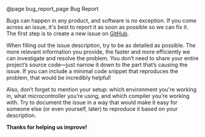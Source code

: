 @page bug_report_page Bug Report

Bugs can happen in any product, and software is no exception. If you come across an issue, it's best to report it as soon as possible so we can fix it. The first step is to create a new issue on
[GitHub](https://github.com/dani007200964/Commander-API/issues/new?template=bug_report.md).

When filling out the issue description, try to be as detailed as possible. The more relevant information you provide, the faster and more efficiently we can investigate and resolve the problem. You don’t need to share your entire project’s source code—just narrow it down to the part that’s causing the issue. If you can include a minimal code snippet that reproduces the problem, that would be incredibly helpful!

Also, don’t forget to mention your setup: which environment you're working in, what microcontroller you’re using, and which compiler you’re working with. Try to document the issue in a way that would make it easy for someone else (or even yourself, later) to reproduce it based on your description.

**Thanks for helping us improve!**